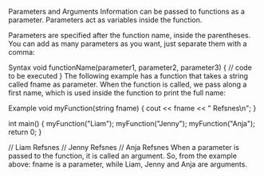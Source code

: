 Parameters and Arguments
Information can be passed to functions as a parameter. Parameters act as variables inside the function.

Parameters are specified after the function name, inside the parentheses. You can add as many parameters as you want, just separate them with a comma:

Syntax
void functionName(parameter1, parameter2, parameter3) {
  // code to be executed
}
The following example has a function that takes a string called fname as parameter. When the function is called, we pass along a first name, which is used inside the function to print the full name:

Example
void myFunction(string fname) {
  cout << fname << " Refsnes\n";
}

int main() {
  myFunction("Liam");
  myFunction("Jenny");
  myFunction("Anja");
  return 0;
}

// Liam Refsnes
// Jenny Refsnes
// Anja Refsnes
When a parameter is passed to the function, it is called an argument. So, from the example above: fname is a parameter, while Liam, Jenny and Anja are arguments.